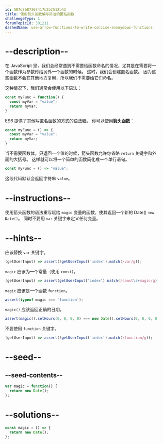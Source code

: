 ```yaml
---
id: 587d7b87367417b2b2512b43
title: 使用箭头函数编写简洁的匿名函数
challengeType: 1
forumTopicId: 301211
dashedName: use-arrow-functions-to-write-concise-anonymous-functions
---
```


# --description--

在 JavaScript 里，我们会经常遇到不需要给函数命名的情况，尤其是在需要将一个函数作为参数传给另外一个函数的时候。 这时，我们会创建匿名函数。 因为这些函数不会在其他地方复用，所以我们不需要给它们命名。

这种情况下，我们通常会使用以下语法：

```js
const myFunc = function() {
  const myVar = "value";
  return myVar;
}
```

ES6 提供了其他写匿名函数的方式的语法糖。 你可以使用**箭头函数**：

```js
const myFunc = () => {
  const myVar = "value";
  return myVar;
}
```

当不需要函数体，只返回一个值的时候，箭头函数允许你省略 `return` 关键字和外面的大括号。 这样就可以将一个简单的函数简化成一个单行语句。

```js
const myFunc = () => "value";
```

这段代码默认会返回字符串 `value`。

# --instructions--

使用箭头函数的语法重写赋给 `magic` 变量的函数，使其返回一个新的 Date() `new Date()`。 同时不要用 `var` 关键字来定义任何变量。

# --hints--

应该替换 `var` 关键字。

```js
(getUserInput) => assert(!getUserInput('index').match(/var/g));
```

`magic` 应该为一个常量（使用 `const`）。

```js
(getUserInput) => assert(getUserInput('index').match(/const\s+magic/g));
```

`magic` 应该是一个函数 `function`。

```js
assert(typeof magic === 'function');
```

`magic()` 应该返回正确的日期。

```js
assert(magic().setHours(0, 0, 0, 0) === new Date().setHours(0, 0, 0, 0));
```

不要使用 `function` 关键字。

```js
(getUserInput) => assert(!getUserInput('index').match(/function/g));
```

# --seed--

## --seed-contents--

```js
var magic = function() {
  return new Date();
};
```

# --solutions--

```js
const magic = () => {
  return new Date();
};
```

